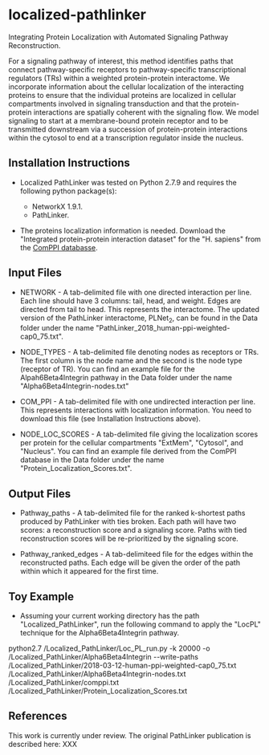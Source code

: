 # localized-pathlinker
Integrating Protein Localization with Automated Signaling Pathway Reconstruction.

For a signaling pathway of interest, this method identifies paths that connect pathway-specific receptors to pathway-specific transcriptional regulators (TRs) within a weighted protein-protein interactome. We incorporate information about the cellular localization of the interacting proteins to ensure that the individual proteins are localized in cellular compartments involved in signaling transduction and that the protein-protein interactions are spatially coherent with the signaling flow. We model signaling to start at a membrane-bound protein receptor and to be transmitted downstream via a succession of protein-protein interactions within the cytosol to end at a transcription regulator inside the nucleus.

## Installation Instructions
* Localized PathLinker was tested on Python 2.7.9 and requires the following python package(s):
  - NetworkX 1.9.1.
  - PathLinker.
  
* The proteins localization information is needed. Download the "Integrated protein-protein interaction dataset" for the "H. sapiens" from the <a href="http://comppi.linkgroup.hu/downloads">ComPPI databasse</a>.

## Input Files
* NETWORK - A tab-delimited file with one directed interaction per line. Each line should have 3 columns: tail, head, and weight. Edges are directed from tail to head. This represents the interactome. The updated version of the PathLinker interactome, PLNet<sub>2</sub>, can be found in the Data folder under the name "PathLinker_2018_human-ppi-weighted-cap0_75.txt".

* NODE_TYPES - A tab-delimited file denoting nodes as receptors or TRs. The first column is the node name and the second is the node type (receptor of TR). You can find an example file for the Alpah6Beta4Integrin pathway in the Data folder under the name "Alpha6Beta4Integrin-nodes.txt"

* COM_PPI - A tab-delimited file with one undirected interaction per line. This represents interactions with localization information. You need to download this file (see Installation Instructions above).

* NODE_LOC_SCORES - A tab-delimited file giving the localization scores per protein for the cellular compartments "ExtMem", "Cytosol", and "Nucleus". You can find an example file derived from the ComPPI database in the Data folder under the name "Protein_Localization_Scores.txt".

## Output Files
* Pathway_paths - A tab-delimited file for the ranked k-shortest paths produced by PathLinker with ties broken. Each path will have two scores: a reconstruction score and a signaling score. Paths with tied reconstruction scores will be re-prioritized by the signaling score.

* Pathway_ranked_edges - A tab-delimiteed file for the edges within the reconstructed paths. Each edge will be given the order of the path within which it appeared for the first time.

## Toy Example
* Assuming your current working directory has the path "Localized_PathLinker", run the following command to apply the "LocPL" technique for the Alpha6Beta4Integrin pathway.

python2.7  /Localized_PathLinker/Loc_PL_run.py  -k  20000  -o  /Localized_PathLinker/Alpha6Beta4Integrin  --write-paths  /Localized_PathLinker/2018-03-12-human-ppi-weighted-cap0_75.txt  /Localized_PathLinker/Alpha6Beta4Integrin-nodes.txt  /Localized_PathLinker/comppi.txt  /Localized_PathLinker/Protein_Localization_Scores.txt

## References

This work is currently under review.
The original PathLinker publication is described here: XXX
